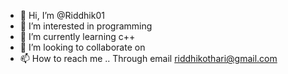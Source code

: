 - 👋 Hi, I’m @Riddhik01
- 👀 I’m interested in programming
- 🌱 I’m currently learning c++
- 💞️ I’m looking to collaborate on 
- 📫 How to reach me .. Through email riddhikothari@gmail.com

<!---
Riddhik01/Riddhik01 is a ✨ special ✨ repository because its `README.md` (this file) appears on your GitHub profile.
You can click the Preview link to take a look at your changes.
--->
